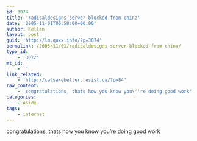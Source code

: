 ```yaml
---
id: 3074
title: 'radicaldesigns server blocked from china'
date: '2005-11-01T06:58:00+00:00'
author: Kellan
layout: post
guid: 'http://lm.quxx.info/?p=3074'
permalink: /2005/11/01/radicaldesigns-server-blocked-from-china/
typo_id:
    - '3072'
mt_id:
    - ''
link_related:
    - 'http://catsarebetter.resist.ca/?p=84'
raw_content:
    - 'congratulations, thats how you know you\''re doing good work'
categories:
    - Aside
tags:
    - internet
---
```


congratulations, thats how you know you’re doing good work